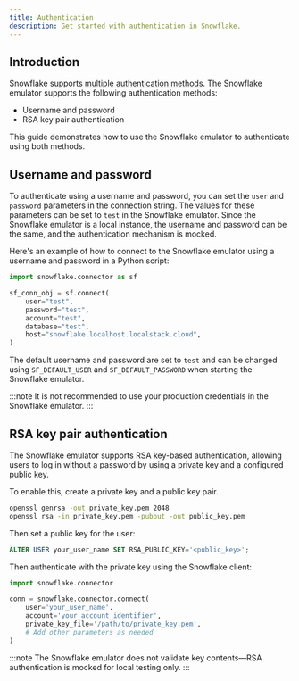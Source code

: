 ```yaml
---
title: Authentication
description: Get started with authentication in Snowflake.
---
```


## Introduction

Snowflake supports [multiple authentication methods](https://docs.snowflake.com/en/user-guide/authentication-policies). The Snowflake emulator supports the following authentication methods:

* Username and password
* RSA key pair authentication

This guide demonstrates how to use the Snowflake emulator to authenticate using both methods.

## Username and password

To authenticate using a username and password, you can set the `user` and `password` parameters in the connection string. The values for these parameters can be set to `test` in the Snowflake emulator. Since the Snowflake emulator is a local instance, the username and password can be the same, and the authentication mechanism is mocked.

Here's an example of how to connect to the Snowflake emulator using a username and password in a Python script:

```python showLineNumbers
import snowflake.connector as sf

sf_conn_obj = sf.connect(
    user="test",
    password="test",
    account="test",
    database="test",
    host="snowflake.localhost.localstack.cloud",
)
```

The default username and password are set to `test` and can be changed using `SF_DEFAULT_USER` and `SF_DEFAULT_PASSWORD` when starting the Snowflake emulator.

:::note
It is not recommended to use your production credentials in the Snowflake emulator.
:::

## RSA key pair authentication

The Snowflake emulator supports RSA key-based authentication, allowing users to log in without a password by using a private key and a configured public key.

To enable this, create a private key and a public key pair.

```bash
openssl genrsa -out private_key.pem 2048
openssl rsa -in private_key.pem -pubout -out public_key.pem
```

Then set a public key for the user:

```sql
ALTER USER your_user_name SET RSA_PUBLIC_KEY='<public_key>';
```

Then authenticate with the private key using the Snowflake client:

```python showLineNumbers
import snowflake.connector

conn = snowflake.connector.connect(
    user='your_user_name',
    account='your_account_identifier',
    private_key_file='/path/to/private_key.pem',
    # Add other parameters as needed
)
```

:::note
The Snowflake emulator does not validate key contents—RSA authentication is mocked for local testing only.
:::
